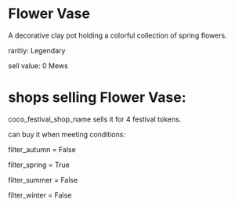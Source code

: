 # Flower Vase

A decorative clay pot holding a colorful collection of spring flowers.

raritiy: Legendary

sell value: 0 Mews

# shops selling Flower Vase:

coco_festival_shop_name sells it for 4 festival tokens.

can buy it when meeting conditions: 

filter_autumn = False

filter_spring = True

filter_summer = False

filter_winter = False